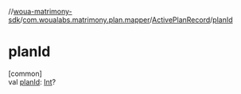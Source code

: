 //[woua-matrimony-sdk](../../../index.md)/[com.woualabs.matrimony.plan.mapper](../index.md)/[ActivePlanRecord](index.md)/[planId](plan-id.md)

# planId

[common]\
val [planId](plan-id.md): [Int](https://kotlinlang.org/api/latest/jvm/stdlib/kotlin/-int/index.html)?
